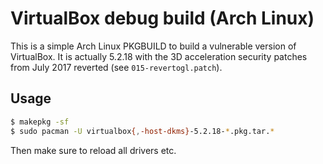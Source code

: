 # VirtualBox debug build (Arch Linux)

This is a simple Arch Linux PKGBUILD to build a vulnerable version of
VirtualBox. It is actually 5.2.18 with the 3D acceleration security patches
from July 2017 reverted (see `015-revertogl.patch`).

## Usage

```bash
$ makepkg -sf
$ sudo pacman -U virtualbox{,-host-dkms}-5.2.18-*.pkg.tar.*
```

Then make sure to reload all drivers etc.
